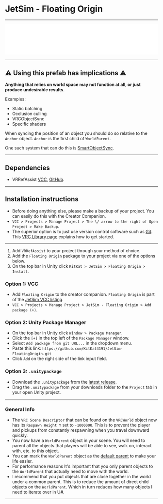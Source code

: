 
# JetSim - Floating Origin

___

![JetSim](https://raw.githubusercontent.com/KitKat4191/JetSim-VCC-Listing/main/Website/banner.png)

___

## ⚠ Using this prefab has implications ⚠

**Anything that relies on world space may not function at all, or just produce undesirable results.**

Examples:

* Static batching
* Occlusion culling
* VRCObjectSync
* Specific shaders

When syncing the position of an object you should do so relative to the `Anchor` object. `Anchor` is the first child of `WorldParent`.

One such system that can do this is [SmartObjectSync](https://github.com/MMMaellon/SmartObjectSync).

___

## Dependencies

* VRRefAssist [VCC](https://livedimensions.github.io/VRRefAssist/), [GitHub](https://github.com/LiveDimensions/VRRefAssist).

___

## Installation instructions

* Before doing anything else, please make a backup of your project. You can easily do this with the Creator Companion.
* `VCC > Projects > Manage Project > The \/ arrow to the right of Open Project > Make Backup`.
* The superior option is to just use version control software such as [Git](https://git-scm.com/book/en/v2/Getting-Started-What-is-Git%3F). This [VRC Library page](https://vrclibrary.com/wiki/books/lightbulbs-tutorials-tips-tricks/page/putting-unity-projects-in-github-for-ez-sharing-backups) explains how to get started.

___

1. Add `VRRefAssist` to your project through your method of choice.
2. Add the `Floating Origin` package to your project via one of the options below.
3. On the top bar in Unity click `KitKat > JetSim > Floating Origin > Install`.

### Option 1: VCC

* Add `Floating Origin` to the creator companion. `Floating Origin` is part of the [JetSim VCC listing](https://kitkat4191.github.io/JetSim-VCC-Listing/).
* `VCC > Projects > Manage Project > JetSim - Floating Origin > Add package (+)`.

### Option 2: Unity Package Manager

* On the top bar in Unity click `Window > Package Manager`.
* Click the `[+]` in the top left of the `Package Manager` window.
* Select `Add package from git URL...` in the dropdown menu.
* Paste this link: `https://github.com/KitKat4191/JetSim-FloatingOrigin.git`
* Click `Add` on the right side of the link input field.

### Option 3: `.unitypackage`

* Download the `.unitypackage` from the [latest release](https://github.com/KitKat4191/JetSim-FloatingOrigin/releases/latest).
* Drag the `.unitypackage` from your downloads folder to the `Project` tab in your open Unity project.

___

### General Info

* The `VRC Scene Descriptor` that can be found on the `VRCWorld` object now has its `Respawn Height Y` set to `-1000000`. This is to prevent the player and pickups from constantly respawning when you travel downward quickly.
* You now have a `WorldParent` object in your scene. You will need to parent all the objects that players will be able to see, walk on, interact with, etc. to this object.
* You can mark the `WorldParent` object as the [default parent](https://vrclibrary.com/wiki/books/whats-new-in-unity-2022/page/set-any-gameobject-as-default-parent) to make your life easier.
* For performance reasons It's important that you only parent objects to the `WorldParent` that actually need to move with the world.
* I recommend that you put objects that are close together in the world under a common parent. This is to reduce the amount of direct child objects on the `WorldParent`. Which in turn reduces how many objects I need to iterate over in U#.

___

<script type='text/javascript' src='https://storage.ko-fi.com/cdn/widget/Widget_2.js'></script><script type='text/javascript'>kofiwidget2.init('Support me on Ko-fi', '#72a4f2', 'W7W1N6X22');kofiwidget2.draw();</script>